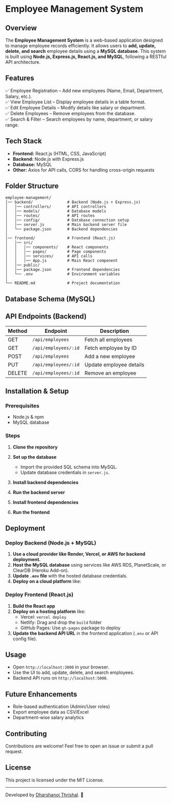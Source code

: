 # Employee Management System

## Overview

The **Employee Management System** is a web-based application designed to manage employee records efficiently. It allows users to **add, update, delete, and search** employee details using a **MySQL database**. This system is built using **Node.js, Express.js, React.js, and MySQL**, following a RESTful API architecture.

## Features

✅ Employee Registration – Add new employees (Name, Email, Department, Salary, etc.).\
✅ View Employee List – Display employee details in a table format.\
✅ Edit Employee Details – Modify details like salary or department.\
✅ Delete Employees – Remove employees from the database.\
✅ Search & Filter – Search employees by name, department, or salary range.

## Tech Stack

- **Frontend:** React.js (HTML, CSS, JavaScript)
- **Backend:** Node.js with Express.js
- **Database:** MySQL
- **Other:** Axios for API calls, CORS for handling cross-origin requests

## Folder Structure

```
employee-management/
│── backend/               # Backend (Node.js + Express.js)
│   │── controllers/       # API controllers
│   │── models/            # Database models
│   │── routes/            # API routes
│   │── config/            # Database connection setup
│   │── server.js          # Main backend server file
│   └── package.json       # Backend dependencies
│
│── frontend/              # Frontend (React.js)
│   │── src/
│   │   │── components/    # React components
│   │   │── pages/         # Page components
│   │   │── services/      # API calls
│   │   │── App.js         # Main React component
│   │── public/
│   │── package.json       # Frontend dependencies
│   └── .env               # Environment variables
│
└── README.md              # Project documentation
```

## Database Schema (MySQL)

## API Endpoints (Backend)

| Method | Endpoint             | Description             |
| ------ | -------------------- | ----------------------- |
| GET    | `/api/employees`     | Fetch all employees     |
| GET    | `/api/employees/:id` | Fetch employee by ID    |
| POST   | `/api/employees`     | Add a new employee      |
| PUT    | `/api/employees/:id` | Update employee details |
| DELETE | `/api/employees/:id` | Remove an employee      |

## Installation & Setup

### Prerequisites

- Node.js & npm
- MySQL database

### Steps

1. **Clone the repository**

2. **Set up the database**

   - Import the provided SQL schema into MySQL.
   - Update database credentials in `server.js`.

3. **Install backend dependencies**

4. **Run the backend server**

5. **Install frontend dependencies**

6. **Run the frontend**

## Deployment

### Deploy Backend (Node.js + MySQL)

1. **Use a cloud provider like Render, Vercel, or AWS for backend deployment.**
2. **Host the MySQL database** using services like AWS RDS, PlanetScale, or ClearDB (Heroku Add-on).
3. **Update `.env` file** with the hosted database credentials.
4. **Deploy on a cloud platform** like:

### Deploy Frontend (React.js)

1. **Build the React app**
2. **Deploy on a hosting platform** like:
   - Vercel: `vercel deploy`
   - Netlify: Drag and drop the `build` folder
   - GitHub Pages: Use `gh-pages` package to deploy
3. **Update the backend API URL** in the frontend application (`.env` or API config file).

## Usage

- Open `http://localhost:3000` in your browser.
- Use the UI to add, update, delete, and search employees.
- Backend API runs on `http://localhost:5000`.

## Future Enhancements

- Role-based authentication (Admin/User roles)
- Export employee data as CSV/Excel
- Department-wise salary analytics

## Contributing

Contributions are welcome! Feel free to open an issue or submit a pull request.

## License

This project is licensed under the MIT License.

---

Developed by [Dharshanoj Thrishal](https://github.com/Thrishal1105). 🚀


